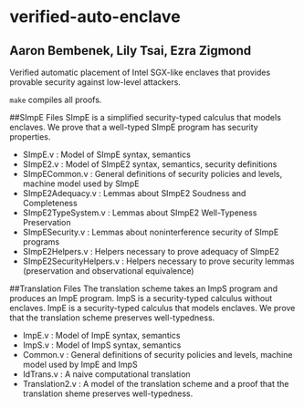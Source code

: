 # verified-auto-enclave
## Aaron Bembenek, Lily Tsai, Ezra Zigmond

Verified automatic placement of Intel SGX-like enclaves that provides provable security against low-level attackers.

`make` compiles all proofs.

##SImpE Files
SImpE is a simplified security-typed calculus that models enclaves. We prove that a well-typed SImpE program has security properties.

- SImpE.v : Model of SImpE syntax, semantics
- SImpE2.v : Model of SImpE2 syntax, semantics, security definitions
- SImpECommon.v : General definitions of security policies and levels, machine model used by SImpE
- SImpE2Adequacy.v : Lemmas about SImpE2 Soudness and Completeness
- SImpE2TypeSystem.v : Lemmas about SImpE2 Well-Typeness Preservation
- SImpESecurity.v : Lemmas about noninterference security of SImpE programs
- SImpE2Helpers.v : Helpers necessary to prove adequacy of SImpE2 
- SImpE2SecurityHelpers.v : Helpers necessary to prove security lemmas (preservation and observational equivalence)

##Translation Files
The translation scheme takes an ImpS program and produces an ImpE program. ImpS is a security-typed calculus without enclaves. ImpE is a security-typed calculus that models enclaves. We prove that the translation scheme preserves well-typedness.

- ImpE.v : Model of ImpE syntax, semantics
- ImpS.v : Model of ImpS syntax, semantics
- Common.v : General definitions of security policies and levels, machine model used by ImpE and ImpS
- IdTrans.v : A naive computational translation
- Translation2.v : A model of the translation scheme and a proof that the translation sheme preserves well-typedness.
